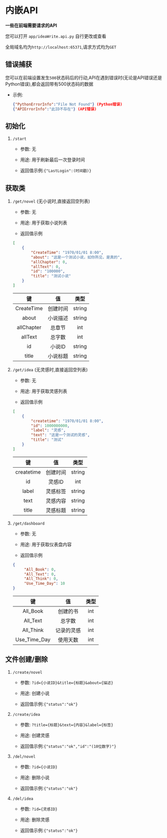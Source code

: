 # 内嵌API

**一些在前端需要请求的API**

您可以打开 `app/ideaWrite.api.py` 自行更改或查看

全局域名均为`http://localhost:65371`,请求方式均为`GET`

## 错误捕获

您可以在前端设置发生`500`状态码后的行动,API在遇到错误时(无论是API错误还是Python错误),都会返回带有500状态码的数据

- 示例:

  ```json
  {"PythonErrorInfo":"File Not Found"} (Python错误)
  {"APIErrorInfo":"此ID不存在"} (API错误)
  ```

## 初始化

1. `/start`

   - 参数: 无

   - 用途: 用于刷新最后一次登录时间

   - 返回值示例:`{"LastLogin":(时间戳)}`

## 获取类

1. `/get/novel` (无小说时,直接返回空列表)

   - 参数: 无

   - 用途: 用于获取小说列表

   - 返回值示例

   ```json
   [
       {
           "CreateTime": "1970/01/01 8:00",
           "about": "这是一个测试小说，如你所见，是真的",
           "allChapter": 0,
           "allText": 0,
           "id": "100000",
           "title": "测试小说"
       }
   ]
   ```

   |     键     |    值    |  类型  |
   | :--------: | :------: | :----: |
   | CreateTime | 创建时间 | string |
   |   about    | 小说描述 | string |
   | allChapter |  总章节  |  int   |
   |  allText   |  总字数  |  int   |
   |     id     |  小说ID  | string |
   |   title    | 小说标题 | string |


2. `/get/idea` (无灵感时,直接返回空列表)

   - 参数: 无

   - 用途: 用于获取灵感列表

   - 返回值示例

   ```json
   [
       {
           "createtime": "1970/01/01 8:00",
           "id": 1000000000,
           "label": "灵感",
           "text": "这是一个测试的灵感",
           "title": "测试"
       }
   ]
   ```

   |     键     |    值    |  类型  |
   | :--------: | :------: | :----: |
   | createtime | 创建时间 | string |
   |     id     |  灵感ID  |  int   |
   |   label    | 灵感标签 | string |
   |    text    | 灵感内容 | string |
   |   title    | 灵感标题 | string |
   

3. `/get/dashboard`

   - 参数: 无

   - 用途: 用于获取仪表盘内容

   - 返回值示例

   ```json
   {
        "All_Book": 0,
        "All_Text": 0,
        "All_Think": 0,
        "Use_Time_Day": 10
   }
   ```

   |      键      |     值     | 类型 |
   | :----------: | :--------: | :--: |
   |   All_Book   |  创建的书  | int  |
   |   All_Text   |   总字数   | int  |
   |  All_Think   | 记录的灵感 | int  |
   | Use_Time_Day |  使用天数  | int  |

   
## 文件创建/删除

1. `/create/novel`

   - 参数: `?id={小说ID}&title={标题}&about={描述}`

   - 用途: 创建小说

   - 返回值示例:`{"status":"ok"}`

2. `/create/idea`

   - 参数: `?title={标题}&text={内容}&label={标签}`

   - 用途: 创建灵感

   - 返回值示例:`{"status":"ok","id":"(10位数字)"}`

3. `/del/novel`

   - 参数: `?id={小说ID}`

   - 用途: 删除小说

   - 返回值示例:`{"status":"ok"}`

4. `/del/idea`

   - 参数: `?id={灵感ID}`

   - 用途: 删除灵感

   - 返回值示例:`{"status":"ok"}`